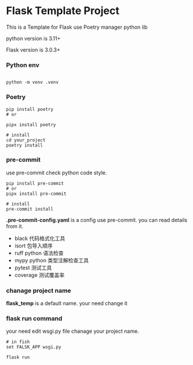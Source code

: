 # Flask Template Project

This is a Template for Flask use Poetry manager python lib

python version is 3.11+

Flask version is 3.0.3+

### Python env

```shell

python -m venv .venv

```

### Poetry

```shell
pip install poetry
# or

pipx install poetry

# install
cd your_project
poetry install

```

### pre-commit
use pre-commit check python code style.

```shell
pip install pre-commit
# or
pipx install pre-commit

# install
pre-commit install
```

**.pre-commit-config.yaml** is a config use pre-commit. you can read details from it.

- black 代码格式化工具
- isort 包导入顺序
- ruff python 语法检查
- mypy python 类型注解检查工具
- pytest 测试工具
- coverage 测试覆盖率

### chanage project name

**flask_temp** is a default name. your need change it

### flask run command

your need edit wsgi.py file chanage your project name.

```shell
# in fish
set FALSK_APP wsgi.py
```

```shell
flask run
```
